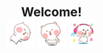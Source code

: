 <h1 align=center>
    Welcome!
    <br />
<img src="https://github.com/nitsudgo/nitsudgo/blob/main/img/roll.gif?raw=true" width='64px'>
<img src="https://github.com/nitsudgo/nitsudgo/blob/main/img/fats.gif?raw=true" width='64px'>
<img src="https://github.com/nitsudgo/nitsudgo/blob/main/img/music.gif?raw=true" width='64px'>
</h1>


